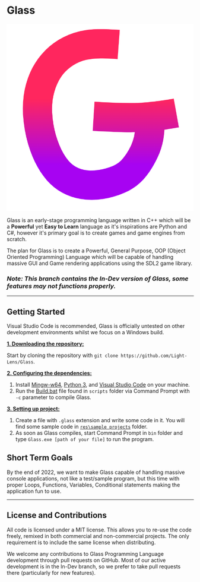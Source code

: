 # Glass
![Glass](https://github.com/Light-Lens/Glass/blob/In-Dev/res/branding/Icons/Transparent.png?raw=true)

Glass is an early-stage programming language written in C++ which will be a **Powerful** yet **Easy to Learn** language as it's inspirations are Python and C#, however it's primary goal is to create games and game engines from scratch.

The plan for Glass is to create a Powerful, General Purpose, OOP (Object Oriented Programming) Language which will be capable of handling massive GUI and Game rendering applications using the SDL2 game library.

### ***Note: This branch contains the In-Dev version of Glass, some features may not functions properly.***

---

## Getting Started
Visual Studio Code is recommended, Glass is officially untested on other development environments whilst we focus on a Windows build.

<ins>**1. Downloading the repository:**</ins>

Start by cloning the repository with `git clone https://github.com/Light-Lens/Glass`.

<ins>**2. Configuring the dependencies:**</ins>
1. Install [Mingw-w64](http://sourceforge.net/projects/mingw-w64/files/Toolchains%20targetting%20Win32/Personal%20Builds/mingw-builds/installer/mingw-w64-install.exe/download), [Python 3](https://www.python.org/downloads/windows), and [Visual Studio Code](https://code.visualstudio.com/download) on your machine.
2. Run the [Build.bat](https://github.com/Light-Lens/Glass/blob/In-Dev/scripts/Build.bat) file found in `scripts` folder via Command Prompt with `-c` parameter to compile Glass.

<ins>**3. Setting up project:**</ins>
1. Create a file with `.glass` extension and write some code in it. You will find some sample code in [`res\sample projects`](https://github.com/Light-Lens/Glass/tree/In-Dev/res/sample%20projects) folder.
2. As soon as Glass compiles, start Command Prompt in `bin` folder and type `Glass.exe [path of your file]` to run the program.

## Short Term Goals
By the end of 2022, we want to make Glass capable of handling massive console applications, not like a test/sample program, but this time with proper Loops, Functions, Variables, Conditional statements making the application fun to use.

---

## License and Contributions
All code is licensed under a MIT license. This allows you to re-use the code freely, remixed in both commercial and non-commercial projects. The only requirement is to include the same license when distributing.

We welcome any contributions to Glass Programming Language development through pull requests on GitHub. Most of our active development is in the In-Dev branch, so we prefer to take pull requests there (particularly for new features).
